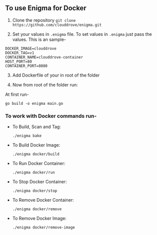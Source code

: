 ## To use Enigma for Docker

1. Clone the repository
`git clone https://github.com/clouddrove/enigma.git`

2. Set your values in `.enigma` file. To set values in `.enigma` just pass the values. This is an sample-
```
DOCKER_IMAGE=clouddrove
DOCKER_TAG=v1
CONTAINER_NAME=clouddrove-container
HOST_PORT=80
CONTAINER_PORT=8080
```

3. Add Dockerfile of your in root of the folder

4. Now from root of the folder run:

At first run-
```
go build -o enigma main.go
```

### To work with Docker commands run-
- To Build, Scan and Tag:
  ```
  ./enigma bake
  ```
  
- To Build Docker Image:
  ```
  ./enigma docker/build
  ```
- To Run Docker Container:
  ```
  ./enigma docker/run
  ```
- To Stop Docker Container:
  ```
  ./enigma docker/stop
  ```
- To Remove Docker Container:
  ```
  ./enigma docker/remove
  ```
- To Remove Docker Image:
  ```
  ./enigma docker/remove-image
  ```